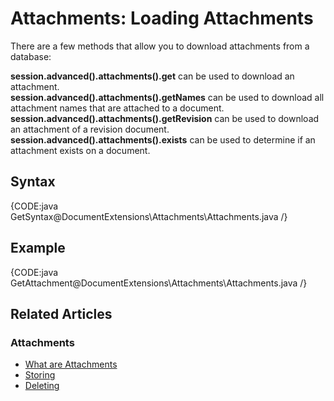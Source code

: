 # Attachments: Loading Attachments

There are a few methods that allow you to download attachments from a database:   

**session.advanced().attachments().get** can be used to download an attachment.   
**session.advanced().attachments().getNames** can be used to download all attachment names that are attached to a document.   
**session.advanced().attachments().getRevision** can be used to download an attachment of a revision document.   
**session.advanced().attachments().exists** can be used to determine if an attachment exists on a document.   

## Syntax

{CODE:java GetSyntax@DocumentExtensions\Attachments\Attachments.java /}

## Example

{CODE:java GetAttachment@DocumentExtensions\Attachments\Attachments.java /}

## Related Articles

### Attachments

- [What are Attachments](../../document-extensions/attachments/what-are-attachments)  
- [Storing](../../document-extensions/attachments/storing)  
- [Deleting](../../document-extensions/attachments/deleting)  
